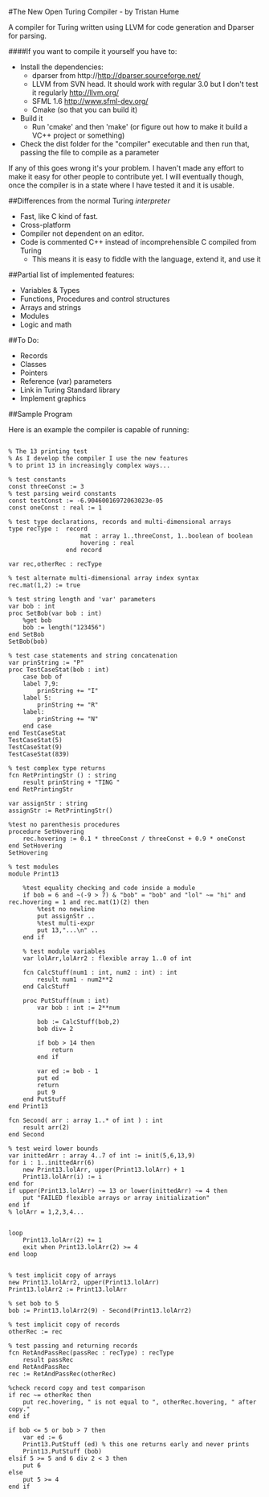 #The New Open Turing Compiler - by Tristan Hume

A compiler for Turing written using LLVM for code generation and Dparser for parsing.

####If you want to compile it yourself you have to:
 * Install the dependencies:
   * dparser from http://http://dparser.sourceforge.net/
   * LLVM from SVN head. It should work with regular 3.0 but I don't test it regularly http://llvm.org/
   * SFML 1.6 http://www.sfml-dev.org/
   * Cmake (so that you can build it)
 * Build it
   * Run 'cmake' and then 'make' (or figure out how to make it build a VC++ project or something)
 * Check the dist folder for the "compiler" executable and then run that, passing the file to compile as a parameter

If any of this goes wrong it's your problem. I haven't made any effort to make it easy for other people to contribute yet.
I will eventually though, once the compiler is in a state where I have tested it and it is usable.

##Differences from the normal Turing *interpreter*
 * Fast, like C kind of fast.
 * Cross-platform
 * Compiler not dependent on an editor.
 * Code is commented C++ instead of incomprehensible C compiled from Turing
 	* This means it is easy to fiddle with the language, extend it, and use it

##Partial list of implemented features:
 * Variables & Types
 * Functions, Procedures and control structures
 * Arrays and strings
 * Modules
 * Logic and math

##To Do:
 * Records
 * Classes
 * Pointers
 * Reference (var) parameters
 * Link in Turing Standard library
 * Implement graphics

##Sample Program

Here is an example the compiler is capable of running:

```

% The 13 printing test
% As I develop the compiler I use the new features
% to print 13 in increasingly complex ways...

% test constants
const threeConst := 3
% test parsing weird constants
const testConst := -6.90460016972063023e-05
const oneConst : real := 1

% test type declarations, records and multi-dimensional arrays
type recType :  record
                    mat : array 1..threeConst, 1..boolean of boolean
                    hovering : real
                end record

var rec,otherRec : recType

% test alternate multi-dimensional array index syntax
rec.mat(1,2) := true

% test string length and 'var' parameters
var bob : int
proc SetBob(var bob : int)
    %get bob
    bob := length("123456")
end SetBob
SetBob(bob)

% test case statements and string concatenation
var prinString := "P"
proc TestCaseStat(bob : int)
    case bob of
    label 7,9:
        prinString += "I"
    label 5:
        prinString += "R"
    label:
        prinString += "N"
    end case
end TestCaseStat
TestCaseStat(5)
TestCaseStat(9)
TestCaseStat(839)

% test complex type returns
fcn RetPrintingStr () : string
    result prinString + "TING "
end RetPrintingStr

var assignStr : string
assignStr := RetPrintingStr()

%test no parenthesis procedures
procedure SetHovering
    rec.hovering := 0.1 * threeConst / threeConst + 0.9 * oneConst
end SetHovering
SetHovering

% test modules
module Print13

    %test equality checking and code inside a module
    if bob = 6 and ~(-9 > 7) & "bob" = "bob" and "lol" ~= "hi" and rec.hovering = 1 and rec.mat(1)(2) then
        %test no newline
        put assignStr ..
        %test multi-expr
        put 13,"...\n" ..
    end if
    
    % test module variables
    var lolArr,lolArr2 : flexible array 1..0 of int

    fcn CalcStuff(num1 : int, num2 : int) : int
        result num1 - num2**2
    end CalcStuff

    proc PutStuff(num : int)
        var bob : int := 2**num

        bob := CalcStuff(bob,2)
        bob div= 2

        if bob > 14 then
            return
        end if

        var ed := bob - 1    
        put ed
        return
        put 9
    end PutStuff
end Print13

fcn Second( arr : array 1..* of int ) : int
    result arr(2)
end Second

% test weird lower bounds
var inittedArr : array 4..7 of int := init(5,6,13,9)
for i : 1..inittedArr(6)
    new Print13.lolArr, upper(Print13.lolArr) + 1
    Print13.lolArr(i) := i
end for
if upper(Print13.lolArr) ~= 13 or lower(inittedArr) ~= 4 then
    put "FAILED flexible arrays or array initialization"
end if
% lolArr = 1,2,3,4...


loop
    Print13.lolArr(2) += 1
    exit when Print13.lolArr(2) >= 4
end loop


% test implicit copy of arrays
new Print13.lolArr2, upper(Print13.lolArr)
Print13.lolArr2 := Print13.lolArr

% set bob to 5
bob := Print13.lolArr2(9) - Second(Print13.lolArr2)

% test implicit copy of records
otherRec := rec

% test passing and returning records
fcn RetAndPassRec(passRec : recType) : recType
    result passRec
end RetAndPassRec
rec := RetAndPassRec(otherRec)

%check record copy and test comparison
if rec ~= otherRec then
    put rec.hovering, " is not equal to ", otherRec.hovering, " after copy."
end if

if bob <= 5 or bob > 7 then
    var ed := 6
    Print13.PutStuff (ed) % this one returns early and never prints
    Print13.PutStuff (bob)
elsif 5 >= 5 and 6 div 2 < 3 then
    put 6
else
    put 5 >= 4
end if
 ```
